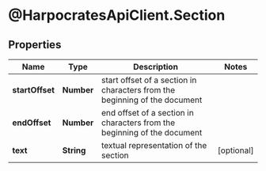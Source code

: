 # @HarpocratesApiClient.Section

## Properties

Name | Type | Description | Notes
------------ | ------------- | ------------- | -------------
**startOffset** | **Number** | start offset of a section in characters from the beginning of the document | 
**endOffset** | **Number** | end offset of a section in characters from the beginning of the document | 
**text** | **String** | textual representation of the section | [optional] 


